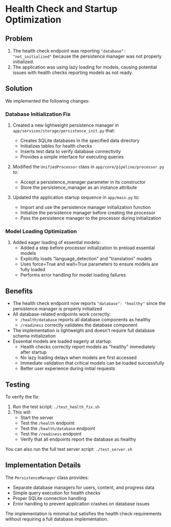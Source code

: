 # Health Check and Startup Optimization

## Problem
1. The health check endpoint was reporting `"database": "not_initialized"` because the persistence manager was not properly initialized.
2. The application was using lazy loading for models, causing potential issues with health checks reporting models as not ready.

## Solution
We implemented the following changes:

### Database Initialization Fix
1. Created a new lightweight persistence manager in `app/services/storage/persistence_init.py` that:
   - Creates SQLite databases in the specified data directory
   - Initializes tables for health checks
   - Inserts test data to verify database connectivity
   - Provides a simple interface for executing queries

2. Modified the `UnifiedProcessor` class in `app/core/pipeline/processor.py` to:
   - Accept a persistence_manager parameter in its constructor
   - Store the persistence_manager as an instance attribute

3. Updated the application startup sequence in `app/main.py` to:
   - Import and use the persistence manager initialization function
   - Initialize the persistence manager before creating the processor
   - Pass the persistence manager to the processor during initialization

### Model Loading Optimization
1. Added eager loading of essential models:
   - Added a step before processor initialization to preload essential models
   - Explicitly loads "language_detection" and "translation" models
   - Uses force=True and wait=True parameters to ensure models are fully loaded
   - Performs error handling for model loading failures

## Benefits
- The health check endpoint now reports `"database": "healthy"` since the persistence manager is properly initialized
- All database-related endpoints work correctly:
  - `/health/database` reports all database components as healthy
  - `/readiness` correctly validates the database component
- The implementation is lightweight and doesn't require full database schema initialization
- Essential models are loaded eagerly at startup:
  - Health checks correctly report models as "healthy" immediately after startup
  - No lazy loading delays when models are first accessed
  - Immediate validation that critical models can be loaded successfully
  - Better user experience during initial requests

## Testing
To verify the fix:
1. Run the test script: `./test_health_fix.sh`
2. This will:
   - Start the server
   - Test the `/health` endpoint
   - Test the `/health/database` endpoint
   - Test the `/readiness` endpoint
   - Verify that all endpoints report the database as healthy

You can also run the full test server script: `./test_server.sh`

## Implementation Details
The `PersistenceManager` class provides:
- Separate database managers for users, content, and progress data
- Simple query execution for health checks
- Proper SQLite connection handling
- Error handling to prevent application crashes on database issues

The implementation is minimal but satisfies the health check requirements without requiring a full database implementation.